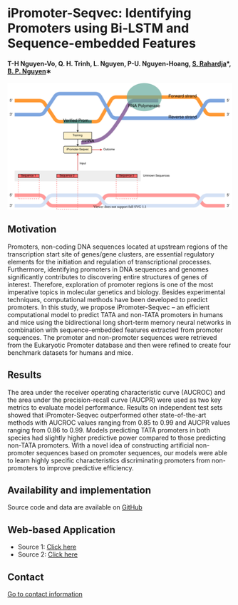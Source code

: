 # iPromoter-Seqvec: Identifying Promoters using Bi-LSTM and Sequence-embedded Features

#### T-H Nguyen-Vo, Q. H. Trinh, L. Nguyen, P-U. Nguyen-Hoang, [S. Rahardja](http://www.susantorahardja.com/)*, [B. P. Nguyen](https://homepages.ecs.vuw.ac.nz/~nguyenb5/about.html)∗

![alt text](https://github.com/mldlproject/2022-iPromoter-Seqvec/blob/main/iPromoter_Seqvec_abs0.svg)

## Motivation
Promoters, non-coding DNA sequences located at upstream regions of the transcription start site of genes/gene clusters, are essential
regulatory elements for the initiation and regulation of transcriptional processes. Furthermore, identifying promoters in DNA sequences and genomes significantly
contributes to discovering entire structures of genes of interest. Therefore, exploration of promoter regions is one of the most imperative topics in molecular
genetics and biology. Besides experimental techniques, computational methods have been developed to predict promoters. In this study, we propose
iPromoter-Seqvec – an efficient computational model to predict TATA and non-TATA promoters in humans and mice using the bidirectional long short-term
memory neural networks in combination with sequence-embedded features extracted from promoter sequences. The promoter and non-promoter sequences
were retrieved from the Eukaryotic Promoter database and then were refined to create four benchmark datasets for humans and mice.

## Results
The area under the receiver operating characteristic curve (AUCROC) and the area under the precision-recall curve (AUCPR) were used as two key
metrics to evaluate model performance. Results on independent test sets showed that iPromoter-Seqvec outperformed other state-of-the-art methods with
AUCROC values ranging from 0.85 to 0.99 and AUCPR values ranging from 0.86 to 0.99. Models predicting TATA promoters in both species had slightly higher
predictive power compared to those predicting non-TATA promoters. With a novel idea of constructing artificial non-promoter sequences based on promoter
sequences, our models were able to learn highly specific characteristics discriminating promoters from non-promoters to improve predictive efficiency.


## Availability and implementation
Source code and data are available on [GitHub](https://github.com/mldlproject/2022-iPromoter-Seqvec)

## Web-based Application
- Source 1: [Click here](http://124.197.54.240:5001/)
- Source 2: [Click here](http://14.177.208.167:5001/)

## Contact 
[Go to contact information](https://homepages.ecs.vuw.ac.nz/~nguyenb5/contact.html)
